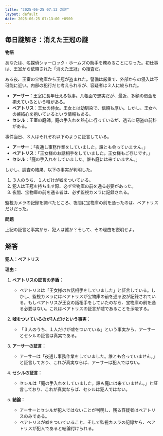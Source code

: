 ```yaml
---
title: "2025-06-25 07:13 の謎"
layout: default
date: 2025-06-25 07:13:00 +0900
---
```

## 毎日謎解き：消えた王冠の謎

**物語**

あなたは、名探偵シャーロック・ホームズの助手を務めることになった。初仕事は、王室から依頼された「消えた王冠」の捜査だ。

ある夜、王室の宝物庫から王冠が盗まれた。警備は厳重で、外部からの侵入は不可能に近い。内部の犯行だと考えられるが、容疑者は３人に絞られた。

*   **アーサー**：王室に長年仕える執事。几帳面で忠実だが、最近、多額の借金を抱えているという噂がある。
*   **ベアトリス**：王女の侍女。王女とは幼馴染で、信頼も厚い。しかし、王女への嫉妬心を抱いているという情報もある。
*   **セシル**：王室の庭師。庭の手入れを熱心に行っているが、過去に窃盗の前科がある。

事件当日、３人はそれぞれ以下のように証言している。

*   **アーサー**：「夜通し事務作業をしていました。誰とも会っていません。」
*   **ベアトリス**：「王女様のお話相手をしていました。王女様もご存じです。」
*   **セシル**：「庭の手入れをしていました。誰も庭には来ていません。」

しかし、調査の結果、以下の事実が判明した。

1.  ３人のうち、１人だけが嘘をついている。
2.  犯人は王冠を持ち出す際、必ず宝物庫の前を通る必要があった。
3.  夜間、宝物庫の前を通る者は、必ず監視カメラに記録される。

監視カメラの記録を調べたところ、夜間に宝物庫の前を通ったのは、ベアトリスだけだった。

**問題**

上記の証言と事実から、犯人は誰か？そして、その理由を説明せよ。

## 解答

**犯人：ベアトリス**

**理由：**

1.  **ベアトリスの証言の矛盾：**
    *   ベアトリスは「王女様のお話相手をしていました」と証言している。しかし、監視カメラにはベアトリスが宝物庫の前を通る姿が記録されている。もしベアトリスが王女の話相手をしていたのなら、宝物庫の前を通る必要はない。これはベアトリスの証言が嘘であることを示唆する。

2.  **嘘をついているのが1人だけという事実：**
    *   「３人のうち、１人だけが嘘をついている」という事実から、アーサーとセシルの証言は真実である。

3.  **アーサーの証言：**
    *   アーサーは「夜通し事務作業をしていました。誰とも会っていません。」と証言しており、これが真実ならば、アーサーは犯人ではない。

4.  **セシルの証言：**
    *   セシルは「庭の手入れをしていました。誰も庭には来ていません。」と証言しており、これが真実ならば、セシルは犯人ではない。

5.  **結論：**
    *   アーサーとセシルが犯人ではないことが判明し、残る容疑者はベアトリスのみである。
    *   ベアトリスが嘘をついていること、そして監視カメラの記録から、ベアトリスが犯人であると結論付けられる。
